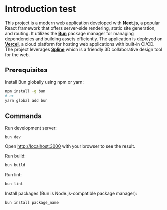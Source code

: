 # Introduction test

This project is a modern web application developed with [**Next.js**](https://nextjs.org), a popular React framework that offers server-side rendering, static site generation, and routing. It utilizes the [**Bun**](https://bun.sh) package manager for managing dependencies and building assets efficiently. The application is deployed on [**Vercel**](https://vercel.com/features/infrastructure), a cloud platform for hosting web applications with built-in CI/CD. The project leverages [**Spline**](https://spline.design) which is a friendly 3D collaborative design tool for the web.

## Prerequisites

Install Bun globally using npm or yarn:

```bash
npm install -g bun
# or
yarn global add bun
```

## Commands

Run development server:

```bash
bun dev
```

Open [http://localhost:3000](http://localhost:3000) with your browser to see the result.

Run build:

```bash
bun build
```

Run lint:

```bash
bun lint
```

Install packages (Bun is Node.js-compatible package manager):

```bash
bun install package_name
```
